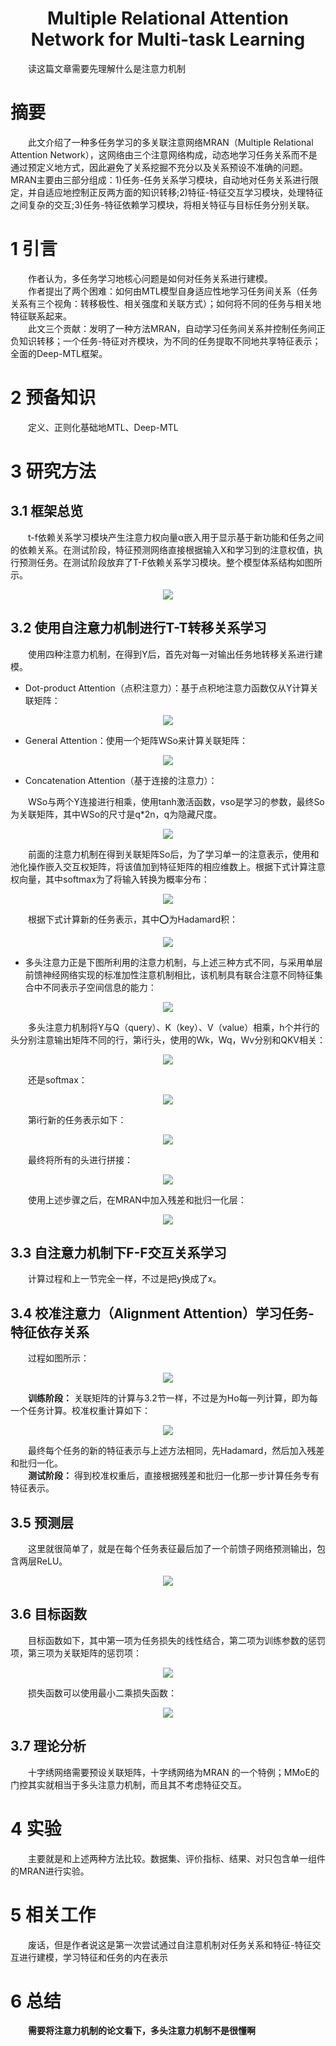 # <center>Multiple Relational Attention Network for Multi-task Learning</center>  

&emsp;&emsp;读这篇文章需要先理解什么是注意力机制  
# 摘要  
&emsp;&emsp;此文介绍了一种多任务学习的多关联注意网络MRAN（Multiple Relational Attention Network），这网络由三个注意网络构成，动态地学习任务关系而不是通过预定义地方式，因此避免了关系挖掘不充分以及关系预设不准确的问题。MRAN主要由三部分组成：1)任务-任务关系学习模块，自动地对任务关系进行限定，并自适应地控制正反两方面的知识转移;2)特征-特征交互学习模块，处理特征之间复杂的交互;3)任务-特征依赖学习模块，将相关特征与目标任务分别关联。  
# 1 引言  
&emsp;&emsp;作者认为，多任务学习地核心问题是如何对任务关系进行建模。  
&emsp;&emsp;作者提出了两个困难：如何由MTL模型自身适应性地学习任务间关系（任务关系有三个视角：转移极性、相关强度和关联方式）；如何将不同的任务与相关地特征联系起来。  
&emsp;&emsp;此文三个贡献：发明了一种方法MRAN，自动学习任务间关系并控制任务间正负知识转移；一个任务-特征对齐模块，为不同的任务提取不同地共享特征表示；全面的Deep-MTL框架。  
# 2 预备知识  
&emsp;&emsp;定义、正则化基础地MTL、Deep-MTL  
# 3 研究方法  
## 3.1 框架总览  
&emsp;&emsp;t-f依赖关系学习模块产生注意力权向量α嵌入用于显示基于新功能和任务之间的依赖关系。在测试阶段，特征预测网络直接根据输入X和学习到的注意权值，执行预测任务。在测试阶段放弃了T-F依赖关系学习模块。整个模型体系结构如图所示。  

<div align=center><img src="./pictures/Multiple_Relational_Attention_Network_for_Multi-task_Learning/1.png"/></div>  

## 3.2 使用自注意力机制进行T-T转移关系学习  
&emsp;&emsp;使用四种注意力机制，在得到Y后，首先对每一对输出任务地转移关系进行建模。  

- Dot-product Attention（点积注意力）：基于点积地注意力函数仅从Y计算关联矩阵：  
<div align=center><img src="./pictures/Multiple_Relational_Attention_Network_for_Multi-task_Learning/2.png"/></div>  

- General Attention：使用一个矩阵WSo来计算关联矩阵：  
<div align=center><img src="./pictures/Multiple_Relational_Attention_Network_for_Multi-task_Learning/3.png"/></div>  

- Concatenation Attention（基于连接的注意力）：  

&emsp;&emsp;WSo与两个Y连接进行相乘，使用tanh激活函数，vso是学习的参数，最终So为关联矩阵，其中WSo的尺寸是q*2n，q为隐藏尺度。  
<div align=center><img src="./pictures/Multiple_Relational_Attention_Network_for_Multi-task_Learning/4.png"/></div>  

&emsp;&emsp;前面的注意力机制在得到关联矩阵So后，为了学习单一的注意表示，使用和池化操作嵌入交互权矩阵，将该值加到特征矩阵的相应维数上。根据下式计算注意权向量，其中softmax为了将输入转换为概率分布：  
<div align=center><img src="./pictures/Multiple_Relational_Attention_Network_for_Multi-task_Learning/5.png"/></div>  

&emsp;&emsp;根据下式计算新的任务表示，其中⭕为Hadamard积：  
<div align=center><img src="./pictures/Multiple_Relational_Attention_Network_for_Multi-task_Learning/6.png"/></div>  

- 多头注意力正是下图所利用的注意力机制，与上述三种方式不同，与采用单层前馈神经网络实现的标准加性注意机制相比，该机制具有联合注意不同特征集合中不同表示子空间信息的能力：  
<div align=center><img src="./pictures/Multiple_Relational_Attention_Network_for_Multi-task_Learning/12.png"/></div>  

&emsp;&emsp;多头注意力机制将Y与Q（query）、K（key）、V（value）相乘，h个并行的头分别注意输出矩阵不同的行，第i行头，使用的Wk，Wq，Wv分别和QKV相关：  
<div align=center><img src="./pictures/Multiple_Relational_Attention_Network_for_Multi-task_Learning/7.png"/></div>  

&emsp;&emsp;还是softmax：  
<div align=center><img src="./pictures/Multiple_Relational_Attention_Network_for_Multi-task_Learning/8.png"/></div>  

&emsp;&emsp;第i行新的任务表示如下：  
<div align=center><img src="./pictures/Multiple_Relational_Attention_Network_for_Multi-task_Learning/9.png"/></div>  

&emsp;&emsp;最终将所有的头进行拼接：  
<div align=center><img src="./pictures/Multiple_Relational_Attention_Network_for_Multi-task_Learning/10.png"/></div>  

&emsp;&emsp;使用上述步骤之后，在MRAN中加入残差和批归一化层：  
<div align=center><img src="./pictures/Multiple_Relational_Attention_Network_for_Multi-task_Learning/11.png"/></div>  

## 3.3 自注意力机制下F-F交互关系学习  
&emsp;&emsp;计算过程和上一节完全一样，不过是把y换成了x。  
## 3.4 校准注意力（Alignment Attention）学习任务-特征依存关系  
&emsp;&emsp;过程如图所示：  
<div align=center><img src="./pictures/Multiple_Relational_Attention_Network_for_Multi-task_Learning/14.png"/></div>  

&emsp;&emsp;**训练阶段：** 关联矩阵的计算与3.2节一样，不过是为Ho每一列计算，即为每一个任务计算。校准权重计算如下：  
<div align=center><img src="./pictures/Multiple_Relational_Attention_Network_for_Multi-task_Learning/13.png"/></div>  

&emsp;&emsp;最终每个任务的新的特征表示与上述方法相同，先Hadamard，然后加入残差和批归一化。  
&emsp;&emsp;**测试阶段：** 得到校准权重后，直接根据残差和批归一化那一步计算任务专有特征表示。  
## 3.5 预测层  
&emsp;&emsp;这里就很简单了，就是在每个任务表征最后加了一个前馈子网络预测输出，包含两层ReLU。  
<div align=center><img src="./pictures/Multiple_Relational_Attention_Network_for_Multi-task_Learning/15.png"/></div>  

## 3.6 目标函数  
&emsp;&emsp;目标函数如下，其中第一项为任务损失的线性结合，第二项为训练参数的惩罚项，第三项为关联矩阵的惩罚项：  
<div align=center><img src="./pictures/Multiple_Relational_Attention_Network_for_Multi-task_Learning/16.png"/></div>  

&emsp;&emsp;损失函数可以使用最小二乘损失函数：  
<div align=center><img src="./pictures/Multiple_Relational_Attention_Network_for_Multi-task_Learning/17.png"/></div>  

## 3.7 理论分析  
&emsp;&emsp;十字绣网络需要预设关联矩阵，十字绣网络为MRAN
的一个特例；MMoE的门控其实就相当于多头注意力机制，而且其不考虑特征交互。  
# 4 实验  
&emsp;&emsp;主要就是和上述两种方法比较。数据集、评价指标、结果、对只包含单一组件的MRAN进行实验。  
# 5 相关工作  
&emsp;&emsp;废话，但是作者说这是第一次尝试通过自注意机制对任务关系和特征-特征交互进行建模，学习特征和任务的内在表示  
# 6 总结  
&emsp;&emsp;**需要将注意力机制的论文看下，多头注意力机制不是很懂啊**  
